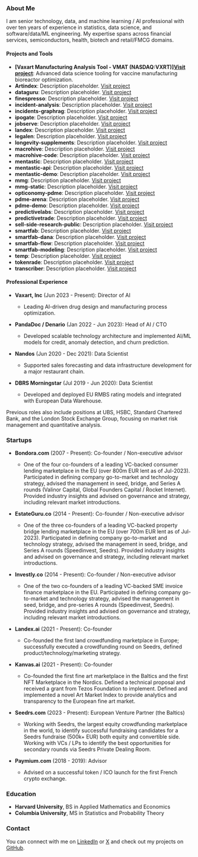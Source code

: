 
### About Me

I am senior technology, data, and machine learning / AI professional with over ten years of experience in statistics, data science, and software/data/ML engineering. My expertise spans across financial services, semiconductors, health, biotech and retail/FMCG domains.

#### Projects and Tools
- **[Vaxart Manufacturing Analysis Tool - VMAT (NASDAQ:VXRT)][Visit project](https://vmat.predictivelabs.ai)**: Advanced data science tooling for vaccine manufacturing bioreactor optimization. 
- **Artindex**: Description placeholder. [Visit project](#)
- **dataguru**: Description placeholder. [Visit project](#)
- **finespresso**: Description placeholder. [Visit project](#)
- **incident-analysis**: Description placeholder. [Visit project](#)
- **incidents-graphrag**: Description placeholder. [Visit project](#)
- **ipogate**: Description placeholder. [Visit project](#)
- **jobserve**: Description placeholder. [Visit project](#)
- **landex**: Description placeholder. [Visit project](#)
- **legalen**: Description placeholder. [Visit project](#)
- **longevity-supplements**: Description placeholder. [Visit project](#)
- **macrohive**: Description placeholder. [Visit project](#)
- **macrohive-code**: Description placeholder. [Visit project](#)
- **mentastic**: Description placeholder. [Visit project](#)
- **mentastic-api**: Description placeholder. [Visit project](#)
- **mentastic-demo**: Description placeholder. [Visit project](#)
- **mmg**: Description placeholder. [Visit project](#)
- **mmg-static**: Description placeholder. [Visit project](#)
- **opticonomy-pdme**: Description placeholder. [Visit project](#)
- **pdme-arena**: Description placeholder. [Visit project](#)
- **pdme-demo**: Description placeholder. [Visit project](#)
- **predictivelabs**: Description placeholder. [Visit project](#)
- **predictivetrade**: Description placeholder. [Visit project](#)
- **sell-side-research-public**: Description placeholder. [Visit project](#)
- **smartfab**: Description placeholder. [Visit project](#)
- **smartfab-dana**: Description placeholder. [Visit project](#)
- **smartfab-flow**: Description placeholder. [Visit project](#)
- **smartfab-modeling**: Description placeholder. [Visit project](#)
- **temp**: Description placeholder. [Visit project](#)
- **tokenrade**: Description placeholder. [Visit project](#)
- **transcriber**: Description placeholder. [Visit project](#)

  
#### Professional Experience

- **Vaxart, Inc** (Jun 2023 - Present): Director of AI 
  - Leading AI-driven drug design and manufacturing process optimization.

- **PandaDoc / Denario** (Jan 2022 - Jun 2023): Head of AI / CTO
  - Developed scalable technology architecture and implemented AI/ML models for credit, anomaly detection, and churn prediction.

- **Nandos** (Jun 2020 - Dec 2021): Data Scientist
  - Supported sales forecasting and data infrastructure development for a major restaurant chain.

- **DBRS Morningstar** (Jul 2019 - Jun 2020): Data Scientist
  - Developed and deployed EU RMBS rating models and integrated with European Data Warehouse.

Previous roles also include positions at UBS, HSBC, Standard Chartered Bank, and the London Stock Exchange Group, focusing on market risk management and quantitative analysis.

### Startups

- **Bondora.com** (2007 - Present): Co-founder / Non-executive advisor
  - One of the four co-founders of a leading VC-backed consumer lending marketplace in the EU (over 800m EUR lent as of Jul-2023). Participated in defining company go-to-market and technology strategy, advised the management in seed, bridge, and Series A rounds (Valinor Capital, Global Founders Capital / Rocket Internet). Provided industry insights and advised on governance and strategy, including relevant market introductions.

- **EstateGuru.co** (2014 - Present): Co-founder / Non-executive advisor
  - One of the three co-founders of a leading VC-backed property bridge lending marketplace in the EU (over 700m EUR lent as of Jul-2023). Participated in defining company go-to-market and technology strategy, advised the management in seed, bridge, and Series A rounds (Speedinvest, Seedrs). Provided industry insights and advised on governance and strategy, including relevant market introductions.

- **Investly.co** (2014 - Present): Co-founder / Non-executive advisor
  - One of the two co-founders of a leading VC-backed SME invoice finance marketplace in the EU. Participated in defining company go-to-market and technology strategy, advised the management in seed, bridge, and pre-series A rounds (Speedinvest, Seedrs). Provided industry insights and advised on governance and strategy, including relevant market introductions.

- **Landex.ai** (2021 - Present): Co-founder
  - Co-founded the first land crowdfunding marketplace in Europe; successfully executed a crowdfunding round on Seedrs, defined product/technology/marketing strategy.

- **Kanvas.ai** (2021 - Present): Co-founder
  - Co-founded the first fine art marketplace in the Baltics and the first NFT Marketplace in the Nordics. Defined a technical proposal and received a grant from Tezos Foundation to implement. Defined and implemented a novel Art Market Index to provide analytics and transparency to the European fine art market.

- **Seedrs.com** (2023 - Present): European Venture Partner (the Baltics)
  - Working with Seedrs, the largest equity crowdfunding marketplace in the world, to identify successful fundraising candidates for a Seedrs fundraise (500k+ EUR) both equity and convertible side. Working with VCs / LPs to identify the best opportunities for secondary rounds via Seedrs Private Dealing Room.

- **Paymium.com** (2018 - 2019): Advisor
  - Advised on a successful token / ICO launch for the first French crypto exchange.


### Education

- **Harvard University**, BS in Applied Mathematics and Economics
- **Columbia University**, MS in Statistics and Probability Theory

### Contact

You can connect with me on [LinkedIn](https://www.linkedin.com/in/juliankaljuvee/) or [X](https://x.com/jkaljuvee) and check out my projects on [GitHub](https://github.com/kaljuvee).
